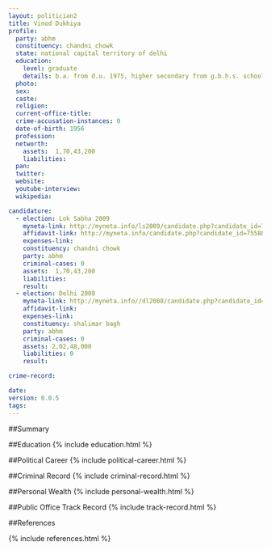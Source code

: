 ```yaml
---
layout: politician2
title: Vinod Dukhiya
profile: 
  party: abhm
  constituency: chandni chowk
  state: national capital territory of delhi
  education: 
    level: graduate
    details: b.a. from d.u. 1975, higher secondary from g.b.h.s. school pahargunj 1971-72
  photo: 
  sex: 
  caste: 
  religion: 
  current-office-title: 
  crime-accusation-instances: 0
  date-of-birth: 1956
  profession: 
  networth: 
    assets:  1,70,43,200
    liabilities: 
  pan: 
  twitter: 
  website: 
  youtube-interview: 
  wikipedia: 

candidature: 
  - election: Lok Sabha 2009
    myneta-link: http://myneta.info/ls2009/candidate.php?candidate_id=7558
    affidavit-link: http://myneta.info/candidate.php?candidate_id=7558&scan=original
    expenses-link: 
    constituency: chandni chowk 
    party: abhm
    criminal-cases: 0
    assets:  1,70,43,200
    liabilities: 
    result:  
  - election: Delhi 2008
    myneta-link: http://myneta.info//dl2008/candidate.php?candidate_id=522
    affidavit-link: 
    expenses-link: 
    constituency: shalimar bagh 
    party: abhm
    criminal-cases: 0
    assets: 2,02,48,000
    liabilities: 0
    result:  

crime-record: 

date: 
version: 0.0.5
tags: 
---
```

##Summary


##Education
{% include education.html %}


##Political Career
{% include political-career.html %}


##Criminal Record
{% include criminal-record.html %}


##Personal Wealth
{% include personal-wealth.html %}


##Public Office Track Record
{% include track-record.html %}


##References


{% include references.html %}